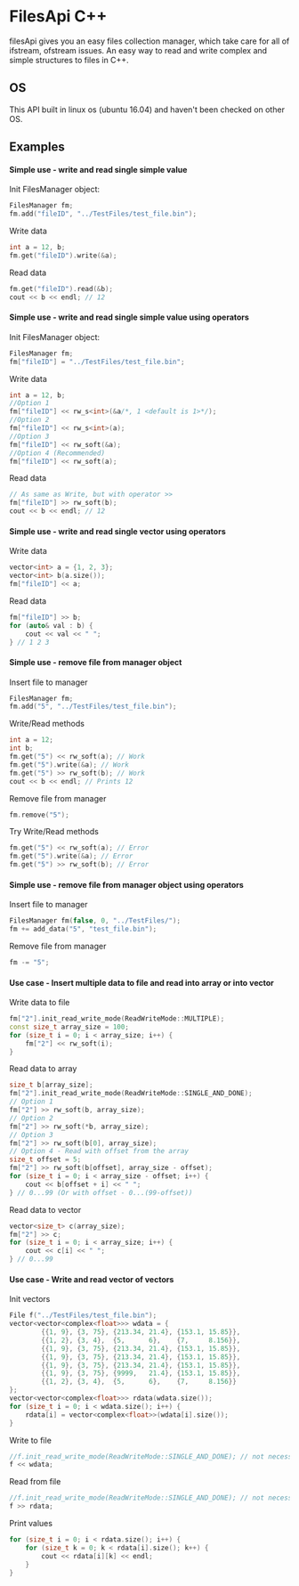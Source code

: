 # FilesApi C++
filesApi gives you an easy files collection manager, which take care for all of ifstream, ofstream issues. An easy way to read and write complex and simple structures to files in C++.

## OS
This API built in linux os (ubuntu 16.04) and haven't been checked on other OS.

## Examples
#### Simple use - write and read single simple value
Init FilesManager object:
```cpp
FilesManager fm;
fm.add("fileID", "../TestFiles/test_file.bin");
```
Write data
```cpp
int a = 12, b;
fm.get("fileID").write(&a);
```
Read data
```cpp
fm.get("fileID").read(&b);
cout << b << endl; // 12
```

#### Simple use - write and read single simple value using operators
Init FilesManager object:
```cpp
FilesManager fm;
fm["fileID"] = "../TestFiles/test_file.bin";
```
Write data
```cpp
int a = 12, b;
//Option 1
fm["fileID"] << rw_s<int>(&a/*, 1 <default is 1>*/);
//Option 2
fm["fileID"] << rw_s<int>(a);
//Option 3
fm["fileID"] << rw_soft(&a);
//Option 4 (Recommended)
fm["fileID"] << rw_soft(a);
```
Read data
```cpp
// As same as Write, but with operator >>
fm["fileID"] >> rw_soft(b);
cout << b << endl; // 12
```

#### Simple use - write and read single vector using operators
Write data
```cpp
vector<int> a = {1, 2, 3};
vector<int> b(a.size());
fm["fileID"] << a;
```
Read data
```cpp
fm["fileID"] >> b;
for (auto& val : b) {
    cout << val << " ";
} // 1 2 3
```

#### Simple use - remove file from manager object
Insert file to manager
```cpp
FilesManager fm;
fm.add("5", "../TestFiles/test_file.bin");
```
Write/Read methods
```cpp
int a = 12;
int b;
fm.get("5") << rw_soft(a); // Work
fm.get("5").write(&a); // Work
fm.get("5") >> rw_soft(b); // Work
cout << b << endl; // Prints 12
```
Remove file from manager
```cpp
fm.remove("5");
```
Try Write/Read methods
```cpp
fm.get("5") << rw_soft(a); // Error
fm.get("5").write(&a); // Error
fm.get("5") >> rw_soft(b); // Error
```

#### Simple use - remove file from manager object using operators
Insert file to manager
```cpp
FilesManager fm(false, 0, "../TestFiles/");
fm += add_data("5", "test_file.bin");
```
Remove file from manager
```cpp
fm -= "5";
```

#### Use case - Insert multiple data to file and read into array or into vector
Write data to file
```cpp
fm["2"].init_read_write_mode(ReadWriteMode::MULTIPLE);
const size_t array_size = 100;
for (size_t i = 0; i < array_size; i++) {
    fm["2"] << rw_soft(i);
}
```
Read data to array
```cpp
size_t b[array_size];
fm["2"].init_read_write_mode(ReadWriteMode::SINGLE_AND_DONE);
// Option 1
fm["2"] >> rw_soft(b, array_size);
// Option 2
fm["2"] >> rw_soft(*b, array_size);
// Option 3
fm["2"] >> rw_soft(b[0], array_size);
// Option 4 - Read with offset from the array
size_t offset = 5;
fm["2"] >> rw_soft(b[offset], array_size - offset);
for (size_t i = 0; i < array_size - offset; i++) {
    cout << b[offset + i] << " ";
} // 0...99 (Or with offset - 0...(99-offset))
```
Read data to vector
```cpp
vector<size_t> c(array_size);
fm["2"] >> c;
for (size_t i = 0; i < array_size; i++) {
    cout << c[i] << " ";
} // 0...99
```

#### Use case - Write and read vector of vectors
Init vectors
```cpp
File f("../TestFiles/test_file.bin");
vector<vector<complex<float>>> wdata = {
        {{1, 9}, {3, 75}, {213.34, 21.4}, {153.1, 15.85}},
        {{1, 2}, {3, 4},  {5,      6},    {7,     8.156}},
        {{1, 9}, {3, 75}, {213.34, 21.4}, {153.1, 15.85}},
        {{1, 9}, {3, 75}, {213.34, 21.4}, {153.1, 15.85}},
        {{1, 9}, {3, 75}, {213.34, 21.4}, {153.1, 15.85}},
        {{1, 9}, {3, 75}, {9999,   21.4}, {153.1, 15.85}},
        {{1, 2}, {3, 4},  {5,      6},    {7,     8.156}}
};
vector<vector<complex<float>>> rdata(wdata.size());
for (size_t i = 0; i < wdata.size(); i++) {
    rdata[i] = vector<complex<float>>(wdata[i].size());
}
```
Write to file
```cpp
//f.init_read_write_mode(ReadWriteMode::SINGLE_AND_DONE); // not necessary
f << wdata;
```
Read from file
```cpp
//f.init_read_write_mode(ReadWriteMode::SINGLE_AND_DONE); // not necessary
f >> rdata;
```
Print values
```cpp
for (size_t i = 0; i < rdata.size(); i++) {
    for (size_t k = 0; k < rdata[i].size(); k++) {
        cout << rdata[i][k] << endl;
    }
}
```